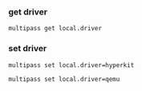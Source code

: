 ### get driver
```shell
multipass get local.driver
```

### set driver
```shell
multipass set local.driver=hyperkit
```

```shell
multipass set local.driver=qemu
```
